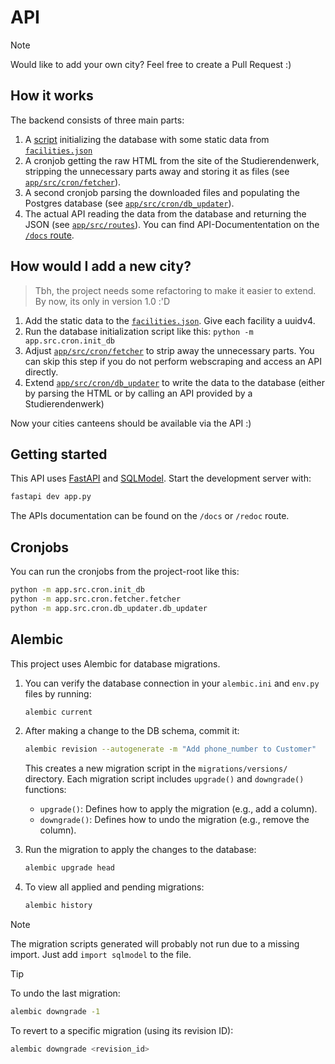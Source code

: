 # API
> [!NOTE]  
> Would like to add your own city? Feel free to create a Pull Request :)

## How it works
The backend consists of three main parts:
1. A [script](https://github.com/mensabuddies/facility-api/blob/main/app/src/cron/init_db.py) initializing the database with some static data from [`facilities.json`](https://github.com/mensabuddies/facility-api/blob/main/assets/facilities.json)
2. A cronjob getting the raw HTML from the site of the Studierendenwerk, stripping the unnecessary parts away and storing it as files (see [`app/src/cron/fetcher`](https://github.com/mensabuddies/facility-api/tree/main/app/src/cron/fetcher)).
3. A second cronjob parsing the downloaded files and populating the Postgres database (see [`app/src/cron/db_updater`](https://github.com/mensabuddies/facility-api/tree/main/app/src/cron/db_updater)).
4. The actual API reading the data from the database and returning the JSON (see [`app/src/routes`](https://github.com/mensabuddies/facility-api/tree/main/app/src/routes)). You can find API-Documententation on the [`/docs` route](https://facility-api.mensabuddies.de/docs).

## How would I add a new city?
> Tbh, the project needs some refactoring to make it easier to extend. By now, its only in version 1.0 :'D

1. Add the static data to the [`facilities.json`](https://github.com/mensabuddies/facility-api/blob/main/assets/facilities.json). Give each facility a uuidv4. 
2. Run the database initialization script like this: `python -m app.src.cron.init_db`
3. Adjust [`app/src/cron/fetcher`](https://github.com/mensabuddies/facility-api/tree/main/app/src/cron/fetcher) to strip away the unnecessary parts. You can skip this step if you do not perform webscraping and access an API directly.
4. Extend [`app/src/cron/db_updater`](https://github.com/mensabuddies/facility-api/tree/main/app/src/cron/db_updater) to write the data to the database (either by parsing the HTML or by calling an API provided by a Studierendenwerk)

Now your cities canteens should be available via the API :)

## Getting started
This API uses [FastAPI](https://fastapi.tiangolo.com/) and [SQLModel](https://sqlmodel.tiangolo.com/). Start the development server with: 

```bash
fastapi dev app.py
```

The APIs documentation can be found on the `/docs` or `/redoc` route.

## Cronjobs
You can run the cronjobs from the project-root like this:
```bash
python -m app.src.cron.init_db
python -m app.src.cron.fetcher.fetcher 
python -m app.src.cron.db_updater.db_updater
```

## Alembic
This project uses Alembic for database migrations.

1. You can verify the database connection in your `alembic.ini` and `env.py` files by running:

    ```bash
    alembic current
    ```

2. After making a change to the DB schema, commit it:

    ```bash
    alembic revision --autogenerate -m "Add phone_number to Customer"
    ```
    This creates a new migration script in the `migrations/versions/` directory. Each migration script includes `upgrade()` and `downgrade()` functions:

   - `upgrade()`: Defines how to apply the migration (e.g., add a column).
   - `downgrade()`: Defines how to undo the migration (e.g., remove the column).

3. Run the migration to apply the changes to the database:

    ```bash
    alembic upgrade head
    ```

4. To view all applied and pending migrations:

    ```bash
    alembic history
    ```

> [!NOTE]
> The migration scripts generated will probably not run due to a missing import. Just add `import sqlmodel` to the file.

> [!TIP]
> To undo the last migration:
> 
> ```bash
> alembic downgrade -1
> ```
> To revert to a specific migration (using its revision ID):
> 
> ```bash
> alembic downgrade <revision_id>
> ```
